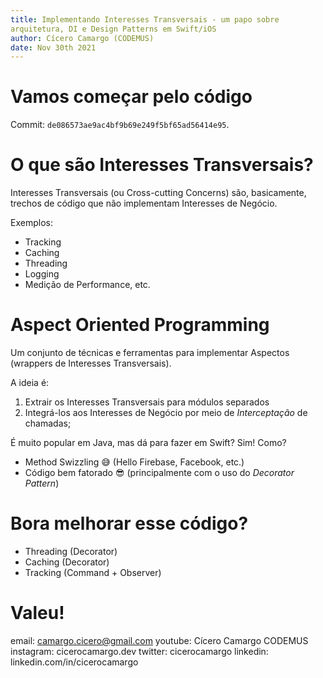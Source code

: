 ```yaml
---
title: Implementando Interesses Transversais - um papo sobre
arquitetura, DI e Design Patterns em Swift/iOS
author: Cícero Camargo (CODEMUS)
date: Nov 30th 2021
---
```







# Vamos começar pelo código 

Commit: `de086573ae9ac4bf9b69e249f5bf65ad56414e95`.













# O que são Interesses Transversais?

Interesses Transversais (ou Cross-cutting Concerns) são, basicamente,
trechos de código que não implementam Interesses de Negócio. 

Exemplos:

* Tracking
* Caching
* Threading
* Logging
* Medição de Performance, etc.














# Aspect Oriented Programming

Um conjunto de técnicas e ferramentas para implementar Aspectos (wrappers de
Interesses Transversais).

A ideia é:

1. Extrair os Interesses Transversais para módulos separados
2. Integrá-los aos Interesses de Negócio por meio de *Interceptação* de chamadas;

É muito popular em Java, mas dá para fazer em Swift? Sim! Como?
* Method Swizzling 😅 (Hello Firebase, Facebook, etc.)
* Código bem fatorado 😎 (principalmente com o uso do *Decorator Pattern*) 














# Bora melhorar esse código?
- Threading (Decorator)
- Caching (Decorator)
- Tracking (Command + Observer)
















# Valeu!

email: camargo.cicero@gmail.com
youtube: Cícero Camargo CODEMUS
instagram: cicerocamargo.dev
twitter: cicerocamargo
linkedin: linkedin.com/in/cicerocamargo












